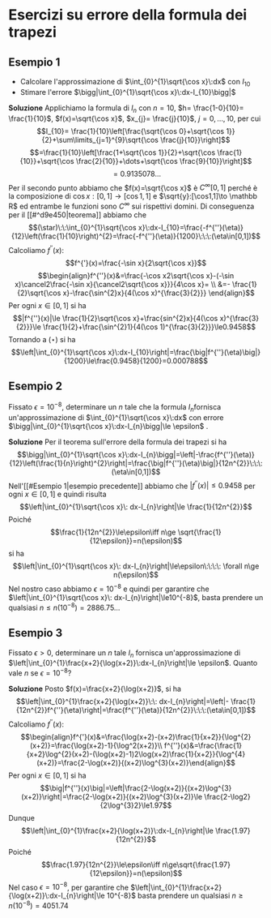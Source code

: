 # Esercizi su errore della formula dei trapezi

## Esempio 1

- Calcolare l'approssimazione di $\int_{0}^{1}\sqrt{\cos x}\:dx$ con $I_{10}$
- Stimare l'errore $\bigg|\int_{0}^{1}\sqrt{\cos x}\:dx-I_{10}\bigg|$ 

**Soluzione**
Applichiamo la formula di $I_{n}$ con $n=10$, $h= \frac{1-0}{10}= \frac{1}{10}$, $f(x)=\sqrt{\cos x}$, $x_{j}= \frac{j}{10}$, $j=0,\dots,10$, per cui $$I_{10}= \frac{1}{10}\left[\frac{\sqrt{\cos 0}+\sqrt{\cos 1}}{2}+\sum\limits_{j=1}^{9}\sqrt{\cos \frac{j}{10}}\right]$$ $$=\frac{1}{10}\left[\frac{1+\sqrt{\cos 1}}{2}+\sqrt{\cos \frac{1}{10}}+\sqrt{\cos \frac{2}{10}}+\dots+\sqrt{\cos \frac{9}{10}}\right]$$ $$=0.9135078\dots$$
Per il secondo punto abbiamo che $f(x)=\sqrt{\cos x}$ è $C^{\infty}[0,1]$ perché è la composizione di $\cos x:[0,1]\to[\cos 1,1]$ e $\sqrt{y}:[\cos1,1]\to \mathbb R$ ed entrambe le funzioni sono $C^{\infty}$ sui rispettivi domini. Di conseguenza per il [[#^d9e450|teorema]] abbiamo che $$(\star)\:\:\int_{0}^{1}\sqrt{\cos x}\:dx-I_{10}=\frac{-f^{''}(\eta)}{12}\left(\frac{1}{10}\right)^{2}=\frac{-f^{''}(\eta)}{1200}\:\:\:(\eta\in[0,1])$$
Calcoliamo $f^{''}(x)$:
 $$f^{'}(x)=\frac{-\sin x}{2\sqrt{\cos x}}$$ $$\begin{align}f^{''}(x)&=\frac{-\cos x2\sqrt{\cos x}-(-\sin x)\cancel2\frac{-\sin x}{\cancel2\sqrt{\cos x}}}{4\cos x}= \\
 &=- \frac{1}{2}\sqrt{\cos x}-\frac{\sin^{2}x}{4(\cos x)^{\frac{3}{2}}}
 \end{align}$$
 Per ogni $x\in[0,1]$ si ha $$|f^{''}(x)|\le \frac{1}{2}\sqrt{\cos x}+\frac{sin^{2}x}{4(\cos x)^{\frac{3}{2}}}\le \frac{1}{2}+\frac{\sin^{2}1}{4(\cos 1)^{\frac{3}{2}}}\le0.9458$$ 
 Tornando a $(\star)$ si ha $$\left|\int_{0}^{1}\sqrt{\cos x}\:dx-I_{10}\right|=\frac{\big|f^{''}(\eta)\big|}{1200}\le\frac{0.9458}{1200}=0.000788$$ 
## Esempio 2

Fissato $\epsilon=10^{-8}$, determinare un $n$ tale che la formula $I_{n}$fornisca un'approssimazione di $\int_{0}^{1}\sqrt{\cos x}\:dx$ con errore $\bigg|\int_{0}^{1}\sqrt{\cos x}\:dx-I_{n}\bigg|\le \epsilon$ .

**Soluzione**
Per il teorema sull'errore della formula dei trapezi si ha $$\bigg|\int_{0}^{1}\sqrt{\cos x}\:dx-I_{n}\bigg|=\left|-\frac{f^{''}(\eta)}{12}\left(\frac{1}{n}\right)^{2}\right|=\frac{\big|f^{''}(\eta)\big|}{12n^{2}}\:\:\:(\eta\in[0,1])$$ 
Nell'[[#Esempio 1|esempio precedente]] abbiamo che $|f^{''}(x)|\le0.9458$ per ogni $x\in[0,1]$ e quindi risulta $$\left|\int_{0}^{1}\sqrt{\cos x}\: dx-I_{n}\right|\le \frac{1}{12n^{2}}$$
Poiché $$\frac{1}{12n^{2}}\le\epsilon\iff n\ge \sqrt{\frac{1}{12\epsilon}}=n(\epsilon)$$ si ha $$\left|\int_{0}^{1}\sqrt{\cos x}\: dx-I_{n}\right|\le\epsilon\:\:\:\: \forall n\ge n(\epsilon)$$ Nel nostro caso abbiamo $\epsilon=10^{-8}$ e quindi per garantire che $\left|\int_{0}^{1}\sqrt{\cos x}\: dx-I_{n}\right|\le10^{-8}$, basta prendere un qualsiasi $n \le n(10^{-8})=2886.75\dots$

## Esempio 3

Fissato $\epsilon > 0$, determinare un $n$ tale $I_n$ fornisca un'approssimazione di $\left|\int_{0}^{1}\frac{x+2}{\log(x+2)}\:dx-I_{n}\right|\le \epsilon$. Quanto vale $n$ se $\epsilon=10^{-8}$?

**Soluzione**
Posto $f(x)=\frac{x+2}{\log(x+2)}$, si ha $$\left|\int_{0}^{1}\frac{x+2}{\log(x+2)}\:\: dx-I_{n}\right|=\left|- \frac{1}{12n^{2}}f^{''}(\eta)\right|=\frac{f^{''}(\eta)}{12n^{2}}\:\:\:(\eta\in[0,1])$$ Calcoliamo $f^{''}(x)$:$$\begin{align}f^{'}(x)&=\frac{\log(x+2)-(x+2)\frac{1}{x+2}}{\log^{2}(x+2)}=\frac{\log(x+2)-1}{\log^2(x+2)}\\
f^{''}(x)&=\frac{\frac{1}{x+2}\log^{2}(x+2)-(\log(x+2)-1)2\log(x+2)\frac{1}{x+2}}{\log^{4}(x+2)}=\frac{2-\log(x+2)}{(x+2)\log^{3}(x+2)}\end{align}$$
Per ogni $x\in[0,1]$ si ha $$\big|f^{''}(x)\big|=\left|\frac{2-\log(x+2)}{(x+2)\log^{3}(x+2)}\right|=\frac{2-\log(x+2)}{(x+2)\log^{3}(x+2)}\le \frac{2-\log2}{2\log^{3}2}\le1.97$$
Dunque $$\left|\int_{0}^{1}\frac{x+2}{\log(x+2)}\:dx-I_{n}\right|\le \frac{1.97}{12n^{2}}$$
Poiché $$\frac{1.97}{12n^{2}}\le\epsilon\iff n\ge\sqrt{\frac{1.97}{12\epsilon}}=n(\epsilon)$$
Nel caso $\epsilon=10^{-8}$, per garantire che $\left|\int_{0}^{1}\frac{x+2}{\log(x+2)}\:dx-I_{n}\right|\le 10^{-8}$ basta prendere un qualsiasi $n\ge n(10^{-8})=4051.74$